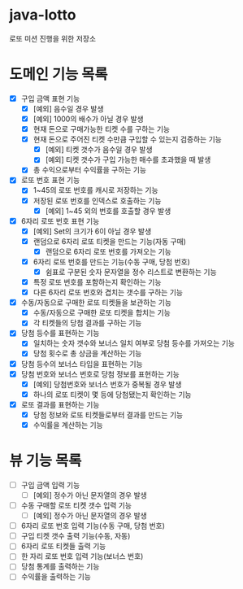 # java-lotto
로또 미션 진행을 위한 저장소

# 도메인 기능 목록
- [X] 구입 금액 표현 기능
    - [X] [예외] 음수일 경우 발생
    - [X] [예외] 1000의 배수가 아닐 경우 발생
    - [X] 현재 돈으로 구매가능한 티켓 수를 구하는 기능
    - [X] 현재 돈으로 주어진 티켓 수만큼 구입할 수 있는지 검증하는 기능
        - [X] [예외] 티켓 갯수가 음수일 경우 발생
        - [X] [예외] 티켓 갯수가 구입 가능한 매수를 초과했을 때 발생
    - [X] 총 수익으로부터 수익률을 구하는 기능
- [X] 로또 번호 표현 기능
    - [X] 1~45의 로또 번호를 캐시로 저장하는 기능
    - [X] 저장된 로또 번호를 인덱스로 호출하는 기능
        - [X] [예외] 1~45 외의 번호를 호출할 경우 발생
- [X] 6자리 로또 번호 표현 기능
    - [X] [예외] Set의 크기가 6이 아닐 경우 발생
    - [X] 랜덤으로 6자리 로또 티켓을 만드는 기능(자동 구매)
        - [X] 랜덤으로 6자리 로또 번호를 가져오는 기능
    - [X] 6자리 로또 번호를 만드는 기능(수동 구매, 당첨 번호)
        - [X] 쉼표로 구분된 숫자 문자열을 정수 리스트로 변환하는 기능
    - [X] 특정 로또 번호를 포함하는지 확인하는 기능
    - [X] 다른 6자리 로또 번호와 겹치는 갯수를 구하는 기능
- [X] 수동/자동으로 구매한 로또 티켓들을 보관하는 기능
    - [X] 수동/자동으로 구매한 로또 티켓을 합치는 기능
    - [X] 각 티켓들의 당첨 결과를 구하는 기능
- [X] 당첨 등수를 표현하는 기능
    - [X] 일치하는 숫자 갯수와 보너스 일치 여부로 당첨 등수를 가져오는 기능
    - [X] 당첨 횟수로 총 상금을 계산하는 기능
- [X] 당첨 등수의 보너스 타입을 표현하는 기능
- [X] 당첨 번호와 보너스 번호로 당첨 정보를 표현하는 기능
    - [X] [예외] 당첨번호와 보너스 번호가 중복될 경우 발생
    - [X] 하나의 로또 티켓이 몇 등에 당첨됐는지 확인하는 기능
- [X] 로또 결과를 표현하는 기능
    - [X] 당첨 정보와 로또 티켓들로부터 결과를 만드는 기능
    - [X] 수익률을 계산하는 기능

# 뷰 기능 목록
- [ ] 구입 금액 입력 기능
    - [ ] [예외] 정수가 아닌 문자열의 경우 발생
- [ ] 수동 구매할 로또 티켓 갯수 입력 기능
    - [ ] [예외] 정수가 아닌 문자열의 경우 발생
- [ ] 6자리 로또 번호 입력 기능(수동 구매, 당첨 번호)
- [ ] 구입 티켓 갯수 출력 기능(수동, 자동)
- [ ] 6자리 로또 티켓들 출력 기능
- [ ] 한 자리 로또 번호 입력 기능(보너스 번호)
- [ ] 당첨 통계를 출력하는 기능
- [ ] 수익률을 출력하는 기능
